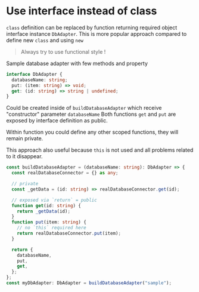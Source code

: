 # Use interface instead of class

`class` definition can be replaced by function returning required object interface instance `DbAdapter`.
This is more popular approach compared to define new `class` and using `new`

> Always try to use functional style !

Sample database adapter with few methods and property

```ts
interface DbAdapter {
  databaseName: string;
  put: (item: string) => void;
  get: (id: string) => string | undefined;
}
```

Could be created inside of `buildDatabaseAdapter` which receive "constructor" parameter `databaseName`
Both functions `get` and `put` are exposed by interface definition as public.

Within function you could define any other scoped functions, they will remain private.

This approach also useful because `this` is not used and all problems related to it disappear.

```ts
const buildDatabaseAdapter = (databaseName: string): DbAdapter => {
  const realDatabaseConnector = {} as any;

  // private
  const _getData = (id: string) => realDatabaseConnector.get(id);

  // exposed via `return` = public
  function get(id: string) {
    return _getData(id);
  }
  function put(item: string) {
    // no `this` required here
    return realDatabaseConnector.put(item);
  }

  return {
    databaseName,
    put,
    get,
  };
};
const myDbAdapter: DbAdapter = buildDatabaseAdapter("sample");
```
